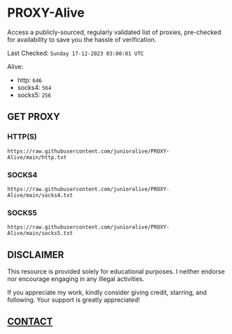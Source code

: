 # PROXY-Alive

Access a publicly-sourced, regularly validated list of proxies, pre-checked for availability to save you the hassle of verification.

Last Checked: `Sunday 17-12-2023 03:00:01 UTC`

Alive:
- http: `646`
- socks4: `564`
- socks5: `256`

## GET PROXY

### HTTP(S)

```https://raw.githubusercontent.com/junioralive/PROXY-Alive/main/http.txt```

### SOCKS4

```https://raw.githubusercontent.com/junioralive/PROXY-Alive/main/socks4.txt```

### SOCKS5

```https://raw.githubusercontent.com/junioralive/PROXY-Alive/main/socks5.txt```

## DISCLAIMER

This resource is provided solely for educational purposes. I neither endorse nor encourage engaging in any illegal activities.

If you appreciate my work, kindly consider giving credit, starring, and following. Your support is greatly appreciated! 

## [CONTACT](https://t.me/TheJuniorAlive)
